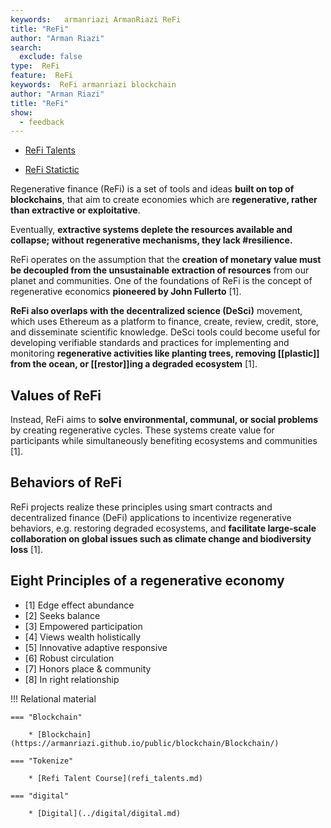 ```yaml
---
keywords:   armanriazi ArmanRiazi ReFi
title: "ReFi"
author: "Arman Riazi"
search:
  exclude: false
type:  ReFi
feature:  ReFi
keywords:  ReFi armanriazi blockchain
author: "Arman Riazi"
title: "ReFi"
show:
  - feedback
---
```


- [ReFi Talents](refi_talents.md)

- [ReFi Statictic](statictic_refi.md)

Regenerative finance (ReFi) is a set of tools and ideas **built on top of blockchains**, that aim to create economies which are **regenerative, rather than extractive or exploitative**. 

Eventually, **extractive systems deplete the resources available and collapse; without regenerative mechanisms, they lack #resilience.** 

ReFi operates on the assumption that the **creation of monetary value must be decoupled from the unsustainable extraction of resources** from our planet and communities. One of the foundations of ReFi is the concept of regenerative economics **pioneered by John Fullerto** [1].

**ReFi also overlaps with the decentralized science (DeSci)** movement, which uses Ethereum as a platform to finance, create, review, credit, store, and disseminate scientific knowledge. DeSci tools could become useful for developing verifiable standards and practices for implementing and monitoring **regenerative activities like planting trees, removing [[plastic]] from the ocean, or [[restor]]ing a degraded ecosystem** [1].

## Values of ReFi

Instead, ReFi aims to **solve environmental, communal, or social problems** by creating regenerative cycles. These systems create value for participants while simultaneously benefiting ecosystems and communities [1].

## Behaviors of ReFi

ReFi projects realize these principles using smart contracts and decentralized finance (DeFi) applications to incentivize regenerative behaviors, e.g. restoring degraded ecosystems, and **facilitate large-scale collaboration on global issues such as climate change and biodiversity loss** [1].

## Eight Principles of a regenerative economy

- [1] Edge effect abundance
- [2] Seeks balance
- [3] Empowered participation
- [4] Views wealth holistically
- [5] Innovative adaptive responsive
- [6] Robust circulation
- [7] Honors place & community
- [8] In right relationship

!!! Relational material

    === "Blockchain"

        * [Blockchain](https://armanriazi.github.io/public/blockchain/Blockchain/)

    === "Tokenize"

        * [Refi Talent Course](refi_talents.md)
    
    === "digital"

        * [Digital](../digital/digital.md)